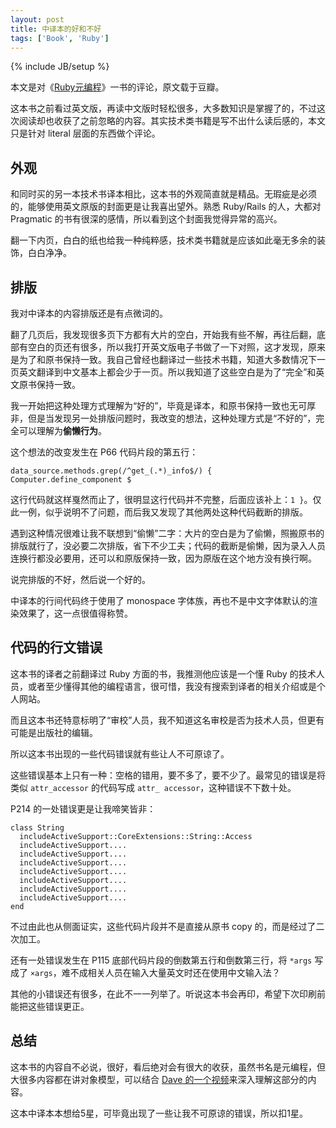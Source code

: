 ```yaml
---
layout: post
title: 中译本的好和不好
tags: ['Book', 'Ruby']
---
```

{% include JB/setup %}

本文是对《[Ruby元编程](http://book.douban.com/subject/7056800/)》一书的评论，原文载于豆瓣。

这本书之前看过英文版，再读中文版时轻松很多，大多数知识是掌握了的，不过这次阅读却也收获了之前忽略的内容。其实技术类书籍是写不出什么读后感的，本文只是针对 literal 层面的东西做个评论。

## 外观

和同时买的另一本技术书译本相比，这本书的外观简直就是精品。无瑕疵是必须的，能够使用英文原版的封面更是让我喜出望外。熟悉 Ruby/Rails 的人，大都对 Pragmatic 的书有很深的感情，所以看到这个封面我觉得异常的高兴。

翻一下内页，白白的纸也给我一种纯粹感，技术类书籍就是应该如此毫无多余的装饰，白白净净。

## 排版

我对中译本的内容排版还是有点微词的。

翻了几页后，我发现很多页下方都有大片的空白，开始我有些不解，再往后翻，底部有空白的页还有很多，所以我打开英文版电子书做了一下对照，这才发现，原来是为了和原书保持一致。我自己曾经也翻译过一些技术书籍，知道大多数情况下一页英文翻译到中文基本上都会少于一页。所以我知道了这些空白是为了“完全”和英文原书保持一致。

我一开始把这种处理方式理解为“好的”，毕竟是译本，和原书保持一致也无可厚非，但是当发现另一处排版问题时，我改变的想法，这种处理方式是“不好的”，完全可以理解为**偷懒行为**。

这个想法的改变发生在 P66 代码片段的第五行：

    data_source.methods.grep(/^get_(.*)_info$/) { Computer.define_component $

这行代码就这样戛然而止了，很明显这行代码并不完整，后面应该补上：`1 }`。仅此一例，似乎说明不了问题，而后我又发现了其他两处这种代码截断的排版。

遇到这种情况很难让我不联想到“偷懒”二字：大片的空白是为了偷懒，照搬原书的排版就行了，没必要二次排版，省下不少工夫；代码的截断是偷懒，因为录入人员连换行都没必要用，还可以和原版保持一致，因为原版在这个地方没有换行啊。

说完排版的不好，然后说一个好的。

中译本的行间代码终于使用了 monospace 字体族，再也不是中文字体默认的渲染效果了，这一点很值得称赞。

## 代码的行文错误

这本书的译者之前翻译过 Ruby 方面的书，我推测他应该是一个懂 Ruby 的技术人员，或者至少懂得其他的编程语言，很可惜，我没有搜索到译者的相关介绍或是个人网站。

而且这本书还特意标明了“审校”人员，我不知道这名审校是否为技术人员，但更有可能是出版社的编辑。

所以这本书出现的一些代码错误就有些让人不可原谅了。

这些错误基本上只有一种：空格的错用，要不多了，要不少了。最常见的错误是将类似 `attr_accessor` 的代码写成 `attr_ accessor`，这种错误不下数十处。

P214 的一处错误更是让我啼笑皆非：

    class String
      includeActiveSupport::CoreExtensions::String::Access
      includeActiveSupport....
      includeActiveSupport....
      includeActiveSupport....
      includeActiveSupport....
      includeActiveSupport....
      includeActiveSupport....
      includeActiveSupport....
    end

不过由此也从侧面证实，这些代码片段并不是直接从原书 copy 的，而是经过了二次加工。

还有一处错误发生在 P115 底部代码片段的倒数第五行和倒数第三行，将 `*args` 写成了 `×args`，难不成相关人员在输入大量英文时还在使用中文输入法？

其他的小错误还有很多，在此不一一列举了。听说这本书会再印，希望下次印刷前能把这些错误更正。

## 总结

这本书的内容自不必说，很好，看后绝对会有很大的收获，虽然书名是元编程，但大很多内容都在讲对象模型，可以结合 [Dave 的一个视频](http://v.youku.com/v_show/id_XNDAwNDk5ODg4.html)来深入理解这部分的内容。

这本中译本本想给5星，可毕竟出现了一些让我不可原谅的错误，所以扣1星。

